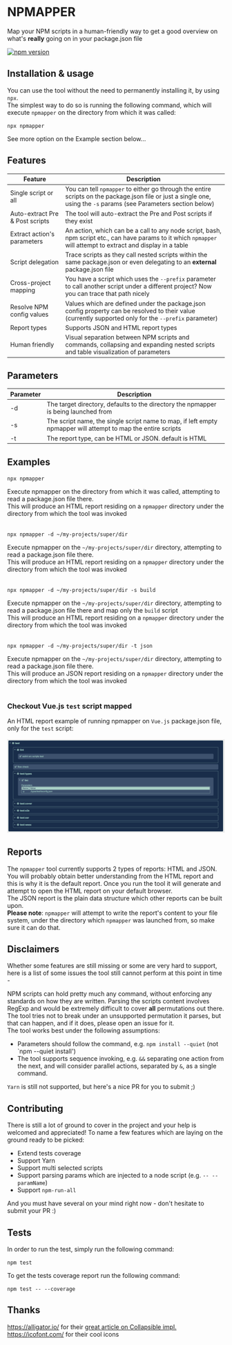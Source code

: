 # NPMAPPER
Map your NPM scripts in a human-friendly way to get a good overview on what's **really** going on in your package.json file

[![npm version](https://badge.fury.io/js/npmapper.svg)](https://badge.fury.io/js/npmapper)

## Installation & usage
You can use the tool without the need to permanently installing it, by using `npx`.<br>
The simplest way to do so is running the following command, which will execute `npmapper` on the directory from which it was called:
``` 
npx npmapper
```
See more option on the Example section below...

## Features
Feature | Description
------------ | -------------
Single script or all | You can tell `npmapper` to either go through the entire scripts on the package.json file or just a single one, using the `-s` params (see Parameters section below)  
Auto-extract Pre & Post scripts | The tool will auto-extract the Pre and Post scripts if they exist
Extract action's parameters | An action, which can be a call to any node script, bash, npm script etc., can have params to it which `npmapper` will attempt to extract and display in a table
Script delegation | Trace scripts as they call nested scripts within the same package.json or even delegating to an **external** package.json file 
Cross-project mapping | You have a script which uses the `--prefix` parameter to call another script under a different project? Now you can trace that path nicely 
Resolve NPM config values | Values which are defined under the package.json config property can be resolved to their value (currently supported only for the `--prefix` parameter)
Report types | Supports JSON and HTML report types
Human friendly | Visual separation between NPM scripts and commands, collapsing and expanding nested scripts and table visualization of parameters

## Parameters
Parameter | Description
------------ | -------------
-d | The target directory, defaults to the directory the npmapper is being launched from
-s | The script name, the single script name to map, if left empty npmapper will attempt to map the entire scripts
-t | The report type, can be HTML or JSON. default is HTML

## Examples
``` 
npx npmapper
```
Execute npmapper on the directory from which it was called, attempting to read a package.json file there.<br>
This will produce an HTML report residing on a `npmapper` directory under the directory from which the tool was invoked<br><br>

``` 
npx npmapper -d ~/my-projects/super/dir
```
Execute npmapper on the `~/my-projects/super/dir` directory, attempting to read a package.json file there.<br>
This will produce an HTML report residing on a `npmapper` directory under the directory from which the tool was invoked<br><br>

``` 
npx npmapper -d ~/my-projects/super/dir -s build
```
Execute npmapper on the `~/my-projects/super/dir` directory, attempting to read a package.json file there and map only the `build` script<br>
This will produce an HTML report residing on a `npmapper` directory under the directory from which the tool was invoked<br><br>

``` 
npx npmapper -d ~/my-projects/super/dir -t json
```
Execute npmapper on the `~/my-projects/super/dir` directory, attempting to read a package.json file there.<br>
This will produce an JSON report residing on a `npmapper` directory under the directory from which the tool was invoked<br><br>

### Checkout Vue.js `test` script mapped
An HTML report example of running npmapper on `Vue.js` package.json file, only for the `test` script:<br><br>
![Image of VueJs test script mapped by npmapper](./assets/images/npmapper-vuejs-test.png)

## Reports
The `npmapper` tool currently supports 2 types of reports: HTML and JSON.<br>
You will probably obtain better understanding from the HTML report and this is why it is the default report. Once you run the tool it will generate and attempt to open the HTML report on your default browser.<br>
The JSON report is the plain data structure which other reports can be built upon.<br> 
**Please note**: `npmapper` will attempt to write the report's content to your file system, under the directory which `npmapper` was launched from, so make sure it can do that.

## Disclaimers
Whether some features are still missing or some are very hard to support, here is a list of some issues the tool still cannot perform at this point in time -<br>

NPM scripts can hold pretty much any command, without enforcing any standards on how they are written. Parsing the scripts content involves RegExp and would be extremely difficult to cover **all** permutations out there.<br>
The tool tries not to break under an unsupported permutation it parses, but that can happen, and if it does, please open an issue for it.<br>
The tool works best under the following assumptions:
* Parameters should follow the command, e.g. `npm install --quiet` (not `npm --quiet install')
* The tool supports sequence invoking, e.g. `&&` separating one action from the next, and will consider parallel actions, separated by `&`, as a single command.

`Yarn` is still not supported, but here's a nice PR for you to submit ;)

## Contributing
There is still a lot of ground to cover in the project and your help is welcomed and appreciated!
To name a few features which are laying on the ground ready to be picked: 
* Extend tests coverage
* Support Yarn
* Support multi selected scripts
* Support parsing params which are injected to a node script (e.g. `-- --paramName`)
* Support `npm-run-all`

And you must have several on your mind right now - don't hesitate to submit your PR :)


## Tests
In order to run the test, simply run the following command:
```
npm test
```
To get the tests coverage report run the following command:
```
npm test -- --coverage
```

## Thanks
https://alligator.io/ for their [great article on Collapsible impl.](https://alligator.io/css/collapsible/)<br>
https://icofont.com/ for their cool icons


